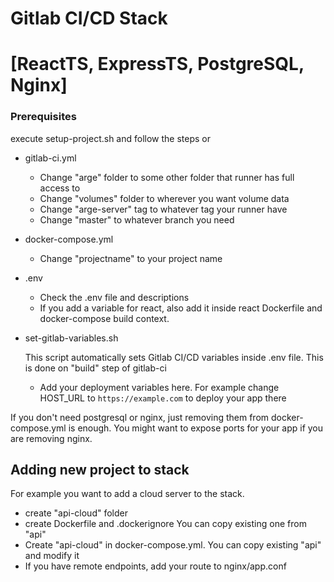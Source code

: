 # Gitlab CI/CD Stack

# [ReactTS, ExpressTS, PostgreSQL, Nginx]

### Prerequisites

execute setup-project.sh and follow the steps or

- gitlab-ci.yml
  - Change "arge" folder to some other folder that runner has full access to
  - Change "volumes" folder to wherever you want volume data
  - Change "arge-server" tag to whatever tag your runner have
  - Change "master" to whatever branch you need
- docker-compose.yml
  - Change "projectname" to your project name
- .env
  - Check the .env file and descriptions
  - If you add a variable for react, also add it inside react Dockerfile and docker-compose build context.
- set-gitlab-variables.sh

  This script automatically sets Gitlab CI/CD variables inside .env file. This is done on "build" step of gitlab-ci

  - Add your deployment variables here. For example change HOST_URL to `https://example.com` to deploy your app there

If you don't need postgresql or nginx, just removing them from docker-compose.yml is enough. You might want to expose
ports for your app if you are removing nginx.

## Adding new project to stack

For example you want to add a cloud server to the stack.

- create "api-cloud" folder
- create Dockerfile and .dockerignore You can copy existing one from "api"
- Create "api-cloud" in docker-compose.yml. You can copy existing "api" and modify it
- If you have remote endpoints, add your route to nginx/app.conf
